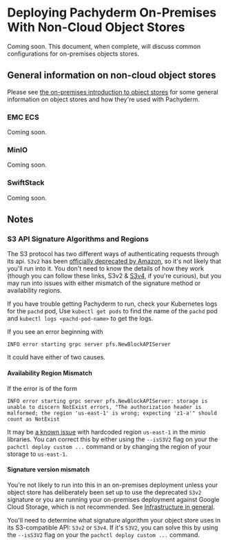 # Deploying Pachyderm On-Premises With Non-Cloud Object Stores

Coming soon.
This document, when complete, will discuss common configurations for on-premises objects stores.

## General information on non-cloud object stores

Please see [the on-premises introduction to object stores](../on-premises/#deploying-an-object-store) for some general information on object stores and how they're used with Pachyderm.

### EMC ECS
Coming soon.

### MinIO
Coming soon.

### SwiftStack
Coming soon.

## Notes
### S3 API Signature Algorithms and Regions

The S3 protocol has two different ways of authenticating requests through its api.
`S3v2` has been [officially deprecated by Amazon](https://docs.aws.amazon.com/AmazonS3/latest/dev/UsingAWSSDK.html#UsingAWSSDK-sig2-deprecation),
so it's not likely that you'll run into it.
You don't need to know the details of how they work
(though you can follow these links, S3v2 & [S3v4](https://docs.aws.amazon.com/AmazonS3/latest/API/sig-v4-authenticating-requests.html), if you're curious),
but you may run into issues with either mismatch of the signature method or availability regions.

If you have trouble getting Pachyderm to run,
check your Kubernetes logs for the `pachd` pod,
Use `kubectl get pods` to find the name of the `pachd` pod and
`kubectl logs <pachd-pod-name>` to get the logs.

If you see an error beginning with
```
INFO error starting grpc server pfs.NewBlockAPIServer
```

It could have either of two causes.

#### Availability Region Mismatch
If the error is of the form
```
INFO error starting grpc server pfs.NewBlockAPIServer: storage is unable to discern NotExist errors, "The authorization header is malformed; the region 'us-east-1' is wrong; expecting 'z1-a'" should count as NotExist
```
It may be [a known issue](https://github.com/pachyderm/pachyderm/issues/3544) with hardcoded region `us-east-1` in the minio libraries.
You can correct this by either using the `--isS3V2` flag on your the `pachctl deploy custom ...` command
or by changing the region of your storage to `us-east-1`.

#### Signature version mismatch

You're not likely to run into this in an on-premises deployment
unless your object store has deliberately been set up to use the deprecated `S3v2` signature or
you are running your on-premises deployment against Google Cloud Storage,
which is not recommended. See [Infrastructure in general](../on_premises/#infrastructure-in-general).

You'll need to determine what signature algorithm your object store uses in its S3-compatible API:  `S3v2` or `S3v4`.
If it's `S3V2`,
you can solve this by using the `--isS3V2` flag on your the `pachctl deploy custom ...` command.

